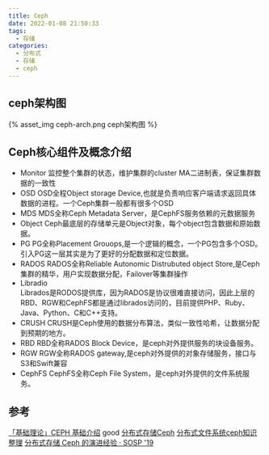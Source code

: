 ```yaml
---
title: Ceph
date: 2022-01-08 21:50:33
tags:
  - 存储
categories: 
  - 分布式
  - 存储
  - ceph  
---
```


<p></p>
<!-- more -->

## ceph架构图
{% asset_img   ceph-arch.png   ceph架构图 %}


## Ceph核心组件及概念介绍
+ Monitor
    监控整个集群的状态，维护集群的cluster MA二进制表，保证集群数据的一致性
+ OSD
    OSD全程Object storage Device,也就是负责响应客户端请求返回具体数据的进程。一个Ceph集群一般都有很多个OSD
+ MDS
    MDS全称Ceph Metadata Server，是CephFS服务依赖的元数据服务
+ Object
    Ceph最底层的存储单元是Object对象，每个object包含数据和原始数据。
+ PG
    PG全称Placement Grouops,是一个逻辑的概念，一个PG包含多个OSD。引入PG这一层其实是为了更好的分配数据和定位数据。
+ RADOS
    RADOS全称Reliable Autonomic Distrubuted object Store,是Ceph集群的精华，用户实现数据分配，Failover等集群操作
+ Libradio    
    Librados是RODOS提供库，因为RADOS是协议很难直接访问，因此上层的RBD、RGW和CephFS都是通过librados访问的，目前提供PHP、Ruby、Java、Python、C和C++支持。
+ CRUSH
    CRUSH是Ceph使用的数据分布算法，类似一致性哈希，让数据分配到预期的地方。
+ RBD
    RBD全称RADOS Block Device，是ceph对外提供服务的块设备服务。
+ RGW
    RGW全称RADOS gateway,是ceph对外提供的对象存储服务，接口与S3和Swift兼容
+ CephFS
    CephFS全称Ceph File System，是ceph对外提供的文件系统服务。


## 参考
[「基础理论」CEPH 基础介绍](https://github.com/0voice/kernel_awsome_feature/blob/main/%E3%80%8C%E5%9F%BA%E7%A1%80%E7%90%86%E8%AE%BA%E3%80%8DCEPH%20%E5%9F%BA%E7%A1%80%E4%BB%8B%E7%BB%8D.md) good
[分布式存储Ceph](https://github.com/0voice/kernel_awsome_feature/blob/main/%E5%88%86%E5%B8%83%E5%BC%8F%E5%AD%98%E5%82%A8Ceph.md)
[分布式文件系统ceph知识整理](https://github.com/0voice/kernel_awsome_feature/blob/main/%E5%88%86%E5%B8%83%E5%BC%8F%E6%96%87%E4%BB%B6%E7%B3%BB%E7%BB%9Fceph%E7%9F%A5%E8%AF%86%E6%95%B4%E7%90%86.md)
[分布式存储 Ceph 的演进经验 · SOSP '19](https://github.com/0voice/kernel_awsome_feature/blob/main/%E5%88%86%E5%B8%83%E5%BC%8F%E5%AD%98%E5%82%A8%20Ceph%20%E7%9A%84%E6%BC%94%E8%BF%9B%E7%BB%8F%E9%AA%8C%20%C2%B7%20SOSP%20'19.md)